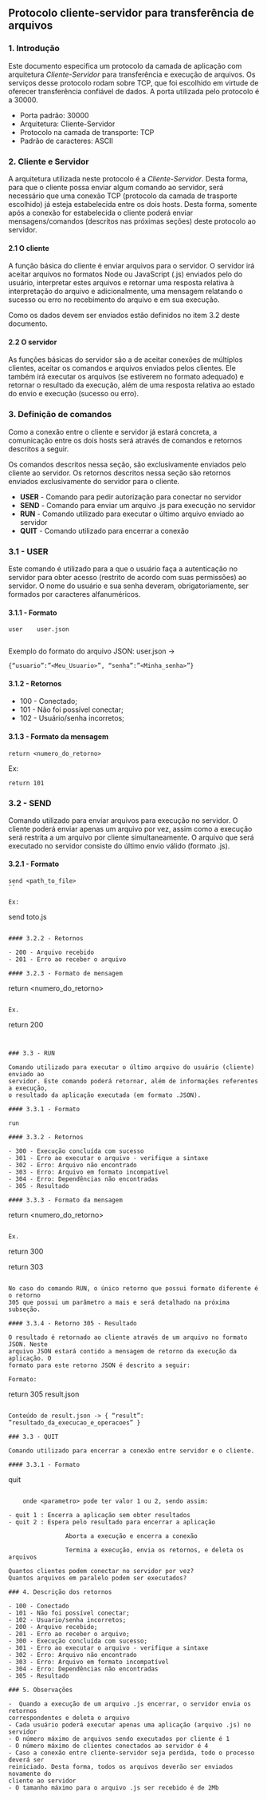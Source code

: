 ## Protocolo cliente-servidor para transferência de arquivos

### 1. Introdução

Este documento especifica um protocolo da camada de aplicação com arquitetura
*Cliente-Servidor* para transferência e execução de arquivos. Os serviços desse
protocolo rodam sobre TCP, que foi escolhido em virtude de oferecer transferência
confiável de dados. A porta utilizada pelo protocolo é a 30000.

- Porta padrão: 30000
- Arquitetura: Cliente-Servidor
- Protocolo na camada de transporte: TCP
- Padrão de caracteres: ASCII


### 2. Cliente e Servidor

A arquitetura utilizada neste protocolo é a *Cliente-Servidor*. Desta forma,
para que o cliente possa enviar algum comando ao servidor, será necessário
que uma conexão TCP (protocolo da camada de trasporte escolhido) já esteja
estabelecida entre os dois hosts. Desta forma, somente após a conexão for
estabelecida o cliente poderá enviar mensagens/comandos (descritos nas próximas
seções) deste protocolo ao servidor.


#### 2.1 O cliente

A função básica do cliente é enviar arquivos para o servidor. O servidor irá
aceitar arquivos no formatos Node ou JavaScript (.js) enviados pelo do usuário,
interpretar estes arquivos e retornar uma resposta relativa à interpretação do
arquivo e adicionalmente, uma mensagem relatando o sucesso ou erro no recebimento
do arquivo e em sua execução.

Como os dados devem ser enviados estão definidos no item 3.2 deste documento.

#### 2.2 O servidor

As funções básicas do servidor são a de aceitar conexões de múltiplos clientes,
aceitar os comandos e arquivos enviados pelos clientes. Ele também irá executar
os arquivos (se estiverem no formato adequado) e retornar o resultado da execução,
além de uma resposta relativa ao estado do envio e execução (sucesso ou erro).


### 3. Definição de comandos

Como a conexão entre o cliente e servidor já estará concreta, a comunicação entre
os dois hosts será através de comandos e retornos descritos a seguir.

Os comandos descritos nessa seção, são exclusivamente enviados pelo cliente ao
servidor. Os retornos descritos nessa seção são retornos enviados exclusivamente
do servidor para o cliente.

- **USER** - Comando para pedir autorização para conectar no servidor
- **SEND** - Comando para enviar um arquivo .js para execução no servidor
- **RUN** - Comando utilizado para executar o último arquivo enviado ao servidor
- **QUIT** - Comando utilizado para encerrar a conexão


### 3.1 - USER

Este comando é utilizado para a que o usuário faça a autenticação no servidor para
obter acesso (restrito de acordo com suas permissões) ao servidor.
O nome do usuário e sua senha deveram, obrigatoriamente, ser formados por caracteres
alfanuméricos.

#### 3.1.1 - Formato

```
user 	user.json


```
Exemplo do formato do arquivo JSON: user.json ->
```
{“usuario”:”<Meu_Usuario>”, “senha”:”<Minha_senha>”}
```


#### 3.1.2 - Retornos

- 100 - Conectado;  
- 101 - Não foi possível conectar;
- 102 - Usuário/senha incorretos;

#### 3.1.3 - Formato da mensagem

```
return <numero_do_retorno>
```

Ex:
```
return 101
```

### 3.2 - SEND

Comando utilizado para enviar arquivos para execução no servidor. O cliente poderá
enviar apenas um arquivo por vez, assim como a execução será restrita a um arquivo
por cliente simultaneamente. O arquivo que será executado no servidor consiste do
último envio válido (formato .js).


#### 3.2.1 - Formato

```
send <path_to_file>
``

Ex:
```
send toto.js
```

#### 3.2.2 - Retornos

- 200 - Arquivo recebido
- 201 - Erro ao receber o arquivo

#### 3.2.3 - Formato de mensagem

```
return <numero_do_retorno>
```

Ex.
```
return 200
```


### 3.3 - RUN

Comando utilizado para executar o último arquivo do usuário (cliente) enviado ao
servidor. Este comando poderá retornar, além de informações referentes a execução,
o resultado da aplicação executada (em formato .JSON).

#### 3.3.1 - Formato

run

#### 3.3.2 - Retornos

- 300 - Execução concluída com sucesso
- 301 - Erro ao executar o arquivo - verifique a sintaxe
- 302 - Erro: Arquivo não encontrado
- 303 - Erro: Arquivo em formato incompatível
- 304 - Erro: Dependências não encontradas
- 305 - Resultado

#### 3.3.3 - Formato da mensagem

```
return <numero_do_retorno>
```

Ex.

```
return 300

return 303
```

No caso do comando RUN, o único retorno que possui formato diferente é o retorno
305 que possui um parâmetro a mais e será detalhado na próxima subseção.

#### 3.3.4 - Retorno 305 - Resultado

O resultado é retornado ao cliente através de um arquivo no formato JSON. Neste
arquivo JSON estará contido a mensagem de retorno da execução da aplicação. O
formato para este retorno JSON é descrito a seguir:

Formato:
```
return 305 result.json
```

Conteúdo de result.json -> { “result”: ”resultado_da_execucao_e_operacoes” }

### 3.3 - QUIT

Comando utilizado para encerrar a conexão entre servidor e o cliente.

#### 3.3.1 - Formato

```
quit <parametro>
```

	onde <parametro> pode ter valor 1 ou 2, sendo assim:

- quit 1 : Encerra a aplicação sem obter resultados
- quit 2 : Espera pelo resultado para encerrar a aplicação

				Aborta a execução e encerra a conexão

				Termina a execução, envia os retornos, e deleta os arquivos

Quantos clientes podem conectar no servidor por vez?
Quantos arquivos em paralelo podem ser executados?

### 4. Descrição dos retornos

- 100 - Conectado
- 101 - Não foi possível conectar;
- 102 - Usuario/senha incorretos;
- 200 - Arquivo recebido;
- 201 - Erro ao receber o arquivo;
- 300 - Execução concluída com sucesso;
- 301 - Erro ao executar o arquivo - verifique a sintaxe
- 302 - Erro: Arquivo não encontrado
- 303 - Erro: Arquivo em formato incompatível
- 304 - Erro: Dependências não encontradas
- 305 - Resultado

### 5. Observações

-  Quando a execução de um arquivo .js encerrar, o servidor envia os retornos
correspondentes e deleta o arquivo
- Cada usuário poderá executar apenas uma aplicação (arquivo .js) no servidor
- O número máximo de arquivos sendo executados por cliente é 1
- O número máximo de clientes conectados ao servidor é 4
- Caso a conexão entre cliente-servidor seja perdida, todo o processo deverá ser
reiniciado. Desta forma, todos os arquivos deverão ser enviados novamente do
cliente ao servidor
- O tamanho máximo para o arquivo .js ser recebido é de 2Mb
